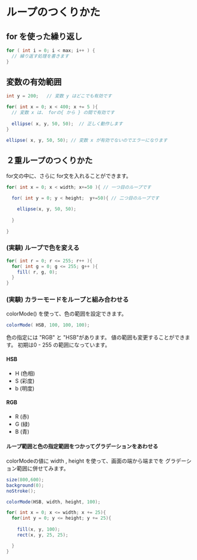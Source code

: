 # ループのつくりかた

## for を使った繰り返し

```Java
for ( int i = 0; i < max; i++ ) { 
  // 繰り返す処理を書きます
}
```

## 変数の有効範囲

```Java
int y = 200;   // 変数 y はどこでも有効です

for( int x = 0; x < 400; x += 5 ){
  // 変数 x は、 forの{ から } の間で有効です
  
  ellipse( x, y, 50, 50);  // 正しく動作します
}

ellipse( x, y, 50, 50); // 変数 x が有効でないのでエラーになります

```

## ２重ループのつくりかた

for文の中に、さらに for文を入れることができます。

```Java
for( int x = 0; x < width; x+=50 ){ // 一つ目のループです

  for( int y = 0; y < height;  y+=50){ // 二つ目のループです

    ellipse(x, y, 50, 50);
    
  }
  
}
```

### (実験) ループで色を変える

```Java
for( int r = 0; r <= 255; r++ ){
  for( int g = 0; g <= 255; g++ ){
    fill( r, g, 0);
  }
}
```

### (実験) カラーモードをループと組み合わせる

colorMode() を使って、色の範囲を設定できます。

```Java
colorMode( HSB, 100, 100, 100);
```

色の指定には "RGB" と "HSB"があります。
値の範囲も変更することができます。
初期は0 - 255 の範囲になっています。

#### HSB
- H (色相)
- S (彩度)
- b (明度)

#### RGB
- R (赤)
- G (緑)
- B (青)

#### ループ範囲と色の指定範囲をつかってグラデーションをあわせる

colorModeの値に width , height を使って、画面の端から端までを
グラデーション範囲に併せてみます。

```Java
size(800,600);
background(0);
noStroke();

colorMode(HSB, width, height, 100);

for( int x = 0; x <= width; x += 25){
  for(int y = 0; y <= height; y += 25){
    
    fill(x, y, 100);
    rect(x, y, 25, 25);

  }
}
```



